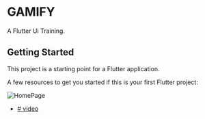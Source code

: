 # GAMIFY

A Flutter Ui Training.

## Getting Started

This project is a starting point for a Flutter application.

A few resources to get you started if this is your first Flutter project:

![HomePage](https://live.staticflickr.com/65535/54183502555_8ec43611cc_c.jpg)
- [# video](https://flic.kr/p/2qxZKDa)

